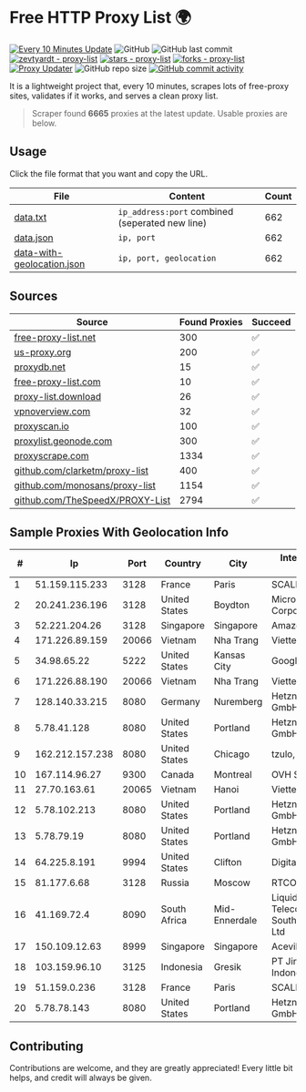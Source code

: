 
# Free HTTP Proxy List 🌍

[![Every 10 Minutes Update](https://github.com/mertguvencli/http-proxy-list/actions/workflows/main.yml/badge.svg?branch=main)](https://github.com/mertguvencli/http-proxy-list/actions/workflows/main.yml)
![GitHub](https://img.shields.io/github/license/mertguvencli/http-proxy-list)
![GitHub last commit](https://img.shields.io/github/last-commit/mertguvencli/http-proxy-list)
[![zevtyardt - proxy-list](https://img.shields.io/static/v1?label=zevtyardt&message=proxy-list&color=blue&logo=github)](https://github.com/zevtyardt/proxy-list "Go to GitHub repo")
[![stars - proxy-list](https://img.shields.io/github/stars/zevtyardt/proxy-list?style=social)](https://github.com/zevtyardt/proxy-list)
[![forks - proxy-list](https://img.shields.io/github/forks/zevtyardt/proxy-list?style=social)](https://github.com/zevtyardt/proxy-list)
[![Proxy Updater](https://github.com/zevtyardt/proxy-list/workflows/Proxy%20Updater/badge.svg)](https://github.com/zevtyardt/proxy-list/actions?query=workflow:"Proxy+Updater")
![GitHub repo size](https://img.shields.io/github/repo-size/zevtyardt/proxy-list)
[![GitHub commit activity](https://img.shields.io/github/commit-activity/m/zevtyardt/proxy-list?logo=commits)](https://github.com/zevtyardt/proxy-list/commits/main)

It is a lightweight project that, every 10 minutes, scrapes lots of free-proxy sites, validates if it works, and serves a clean proxy list.

> Scraper found **6665** proxies at the latest update. Usable proxies are below.

## Usage

Click the file format that you want and copy the URL.

|File|Content|Count|
|----|-------|-----|
|[data.txt](https://raw.githubusercontent.com/mertguvencli/http-proxy-list/main/proxy-list/data.txt)|`ip_address:port` combined (seperated new line)|662|
|[data.json](https://raw.githubusercontent.com/mertguvencli/http-proxy-list/main/proxy-list/data.json)|`ip, port`|662|
|[data-with-geolocation.json](https://raw.githubusercontent.com/mertguvencli/http-proxy-list/main/proxy-list/data-with-geolocation.json)|`ip, port, geolocation`|662|

## Sources

|Source|Found Proxies|Succeed|
|------|-------------|-------|
|[free-proxy-list.net](https://free-proxy-list.net)|300|✅|
|[us-proxy.org](https://www.us-proxy.org)|200|✅|
|[proxydb.net](http://proxydb.net)|15|✅|
|[free-proxy-list.com](https://free-proxy-list.com/?page=&port=&type%5B%5D=http&type%5B%5D=https&up_time=0&search=Search)|10|✅|
|[proxy-list.download](https://www.proxy-list.download/HTTP)|26|✅|
|[vpnoverview.com](https://vpnoverview.com/privacy/anonymous-browsing/free-proxy-servers)|32|✅|
|[proxyscan.io](https://www.proxyscan.io)|100|✅|
|[proxylist.geonode.com](https://proxylist.geonode.com/api/proxy-list?limit=300&page=1&sort_by=lastChecked&sort_type=desc&protocols=http,https)|300|✅|
|[proxyscrape.com](https://api.proxyscrape.com/v2/?request=displayproxies&protocol=http&timeout=10000&country=all&ssl=all&anonymity=all)|1334|✅|
|[github.com/clarketm/proxy-list](https://raw.githubusercontent.com/clarketm/proxy-list/master/proxy-list-raw.txt)|400|✅|
|[github.com/monosans/proxy-list](https://raw.githubusercontent.com/monosans/proxy-list/main/proxies/http.txt)|1154|✅|
|[github.com/TheSpeedX/PROXY-List](https://raw.githubusercontent.com/TheSpeedX/PROXY-List/master/http.txt)|2794|✅|


## Sample Proxies With Geolocation Info

|#|Ip|Port|Country|City|Internet Service Provider|
|-|--|----|-------|----|-------------------------|
|1|51.159.115.233|3128|France|Paris|SCALEWAY|
|2|20.241.236.196|3128|United States|Boydton|Microsoft Corporation|
|3|52.221.204.26|3128|Singapore|Singapore|Amazon.com, Inc.|
|4|171.226.89.159|20066|Vietnam|Nha Trang|Viettel Corporation|
|5|34.98.65.22|5222|United States|Kansas City|Google LLC|
|6|171.226.88.190|20066|Vietnam|Nha Trang|Viettel Corporation|
|7|128.140.33.215|8080|Germany|Nuremberg|Hetzner Online GmbH|
|8|5.78.41.128|8080|United States|Portland|Hetzner Online GmbH|
|9|162.212.157.238|8080|United States|Chicago|tzulo, inc.|
|10|167.114.96.27|9300|Canada|Montreal|OVH SAS|
|11|27.70.163.61|20065|Vietnam|Hanoi|Viettel Group|
|12|5.78.102.213|8080|United States|Portland|Hetzner Online GmbH|
|13|5.78.79.19|8080|United States|Portland|Hetzner Online GmbH|
|14|64.225.8.191|9994|United States|Clifton|DigitalOcean, LLC|
|15|81.177.6.68|3128|Russia|Moscow|RTCOMM|
|16|41.169.72.4|8090|South Africa|Mid-Ennerdale|Liquid Telecommunications South Africa (Pty) Ltd|
|17|150.109.12.63|8999|Singapore|Singapore|Aceville Pte.ltd|
|18|103.159.96.10|3125|Indonesia|Gresik|PT Jinde Grup Indonesia|
|19|51.159.0.236|3128|France|Paris|SCALEWAY|
|20|5.78.78.143|8080|United States|Portland|Hetzner Online GmbH|



## Contributing

Contributions are welcome, and they are greatly appreciated! Every
little bit helps, and credit will always be given.

